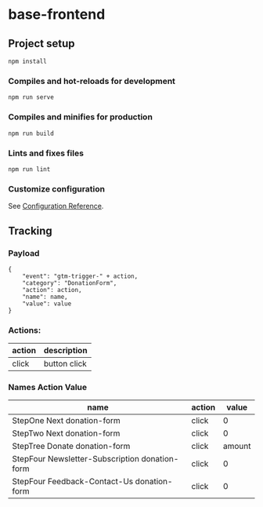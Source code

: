 # base-frontend

## Project setup
```
npm install
```

### Compiles and hot-reloads for development
```
npm run serve
```

### Compiles and minifies for production
```
npm run build
```

### Lints and fixes files
```
npm run lint
```

### Customize configuration
See [Configuration Reference](https://cli.vuejs.org/config/).


## Tracking

### Payload
```
{
    "event": "gtm-trigger-" + action,
    "category": "DonationForm",
    "action": action,
    "name": name,
    "value": value
}
```

### Actions:

| action | description |
| --- | --- |
| click | button click |

### Names Action Value

| name | action | value |
| --- | --- | --- |
| StepOne Next donation-form | click | 0 |
| StepTwo Next donation-form | click | 0 |
| StepTree Donate donation-form | click | amount |
| StepFour Newsletter-Subscription donation-form | click | 0 |
| StepFour Feedback-Contact-Us donation-form | click | 0 |